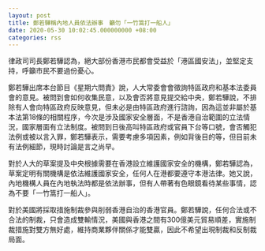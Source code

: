 ```yaml
---
layout: post
title: 鄭若驊稱內地人員依法辦事　籲勿「一竹篙打一船人」
date: 2020-05-30 10:02:45.000000000 +08:00
categories: rss
---
```


律政司司長鄭若驊認為，絕大部份香港市民都會受益於「港區國安法」，並堅定支持，呼籲市民不要過份憂心。

鄭若驊出席本台節目《星期六問責》說，人大常委會會徵詢特區政府和基本法委員會的意見。被問到會如何收集民意，以及會否將意見提交給中央，鄭若驊說，不排除有人會向特區政府反映意見，但未必是由特區政府進行諮詢，因為這並非屬於基本法第18條的相關程序，今次是涉及國家安全層面，不是香港自治範圍的立法情況，國家層面有立法制度。被問到日後高叫特區政府或官員下台等口號，會否觸犯法例或被以言入罪，鄭若驊表示，需要考慮多項因素，例如背後目的等，但目前未有法例細節，現時討論是言之尚早。

對於人大的草案提及中央根據需要在香港設立維護國家安全的機構，鄭若驊認為，草案定明有關機構是依法維護國家安全，任何人在港都要遵守本港法律。她又說，內地機構人員在內地執法時都是依法辦事，但有人帶著有色眼鏡看待某些事情，認為不要「一竹篙打一船人」。

對於美國將採取措施制裁參與削弱香港自治的香港官員。鄭若驊說，任何合法或不合法的制裁，只會造成雙輸情況，美國與香港之間有300億美元貿易順差，實施制裁措施對雙方無好處，維持商業夥伴關係才能雙贏，因此不希望出現制裁和反制裁局面。
